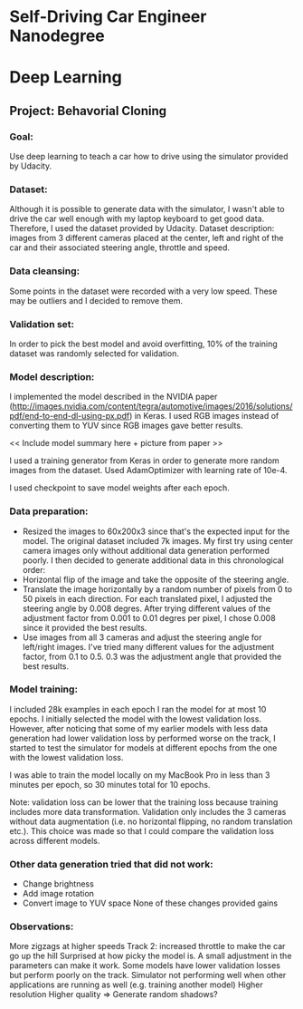 # Self-Driving Car Engineer Nanodegree
# Deep Learning
## Project: Behavorial Cloning

### Goal:
Use deep learning to teach a car how to drive using the simulator provided by Udacity.

### Dataset:
Although it is possible to generate data with the simulator, I wasn't able to drive the car well enough with my laptop keyboard to get good data. Therefore, I used the dataset provided by Udacity.
Dataset description: images from 3 different cameras placed at the center, left and right of the car and their associated steering angle, throttle and speed.

### Data cleansing:
Some points in the dataset were recorded with a very low speed. These may be outliers and I decided to remove them.

### Validation set:
In order to pick the best model and avoid overfitting, 10% of the training dataset was randomly selected for validation.

### Model description:
I implemented the model described in the NVIDIA paper (http://images.nvidia.com/content/tegra/automotive/images/2016/solutions/pdf/end-to-end-dl-using-px.pdf) in Keras. I used RGB images instead of converting them to YUV since RGB images gave better results.

<< Include model summary here + picture from paper >>

I used a training generator from Keras in order to generate more random images from the dataset.
Used AdamOptimizer with learning rate of 10e-4.

I used checkpoint to save model weights after each epoch. 

### Data preparation:
- Resized the images to 60x200x3 since that's the expected input for the model.
The original dataset included 7k images.
My first try using center camera images only without additional data generation performed poorly. 
I then decided to generate additional data in this chronological order:
- Horizontal flip of the image and take the opposite of the steering angle.
- Translate the image horizontally by a random number of pixels from 0 to 50 pixels in each direction. For each translated pixel, I adjusted the steering angle by 0.008 degres. After trying different values of the adjustment factor from 0.001 to 0.01 degres per pixel, I chose 0.008 since it provided the best results.
- Use images from all 3 cameras and adjust the steering angle for left/right images. I've tried many different values for the adjustment factor, from 0.1 to 0.5. 0.3 was the adjustment angle that provided the best results.

### Model training:
I included 28k examples in each epoch
I ran the model for at most 10 epochs. I initially selected the model with the lowest validation loss. However, after noticing that some of my earlier models with less data generation had lower validation loss by performed worse on the track, I started to test the simulator for models at different epochs from the one with the lowest validation loss.

I was able to train the model locally on my MacBook Pro in less than 3 minutes per epoch, so 30 minutes total for 10 epochs.

Note: validation loss can be lower that the training loss because training includes more data transformation. Validation only includes the 3 cameras without data augmentation (i.e. no horizontal flipping, no random translation etc.). This choice was made so that I could compare the validation loss across different models.

### Other data generation tried that did not work:
- Change brightness
- Add image rotation
- Convert image to YUV space
None of these changes provided gains

### Observations:
More zigzags at higher speeds
Track 2: increased throttle to make the car go up the hill
Surprised at how picky the model is. A small adjustment in the parameters can make it work.
Some models have lower validation losses but perform poorly on the track.
Simulator not performing well when other applications are running as well (e.g. training another model)
Higher resolution
Higher quality
=> Generate random shadows?
